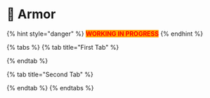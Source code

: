 # 👕 Armor

{% hint style="danger" %}
<mark style="color:red;background-color:orange;">**WORKING IN PROGRESS**</mark>&#x20;
{% endhint %}

{% tabs %}
{% tab title="First Tab" %}

{% endtab %}

{% tab title="Second Tab" %}

{% endtab %}
{% endtabs %}
